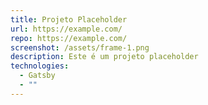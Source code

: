 ```yaml
---
title: Projeto Placeholder
url: https://example.com/
repo: https://example.com/
screenshot: /assets/frame-1.png
description: Este é um projeto placeholder
technologies:
  - Gatsby
  - ""
---
```

